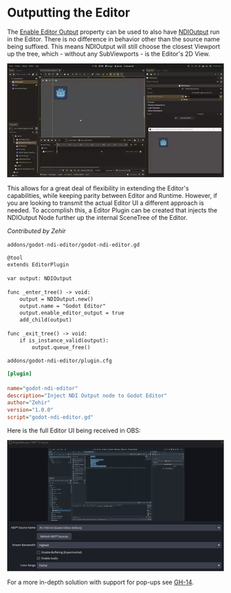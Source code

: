 # Outputting the Editor

The [Enable Editor Output](class_NDIOutput_property_enable_editor_output) property can be used to also have [NDIOutput](class_NDIOutput) run in the Editor. There is no difference in behavior other than the source name being suffixed. This means NDIOutput will still choose the closest Viewport up the tree, which - without any SubViewports - is the Editor's 2D View.

![The Editor's 2D View being transmitted](../img/editor_2d_output.webp)

This allows for a great deal of flexibility in extending the Editor's capabilities, while keeping parity between Editor and Runtime. However, if you are looking to transmit the actual Editor UI a different approach is needed. To accomplish this, a Editor Plugin can be created that injects the NDIOutput Node further up the internal SceneTree of the Editor.

_Contributed by Zehir_

`addons/godot-ndi-editor/godot-ndi-editor.gd`

```gdscript
@tool
extends EditorPlugin

var output: NDIOutput

func _enter_tree() -> void:
	output = NDIOutput.new()
	output.name = "Godot Editor"
	output.enable_editor_output = true
	add_child(output)

func _exit_tree() -> void:
	if is_instance_valid(output):
		output.queue_free()
```

`addons/godot-ndi-editor/plugin.cfg`

```ini
[plugin]

name="godot-ndi-editor"
description="Inject NDI Output node to Godot Editor"
author="Zehir"
version="1.0.0"
script="godot-ndi-editor.gd"
```

Here is the full Editor UI being received in OBS:

![The Editor's full UI being received in OBS](../img/editor_full_ui_output.png)

For a more in-depth solution with support for pop-ups see [GH-14](https://github.com/unvermuthet/godot-ndi/issues/14).
